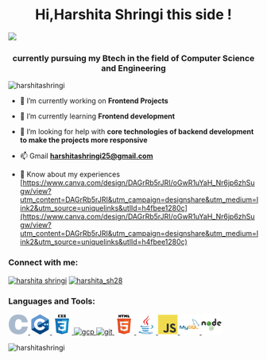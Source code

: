 <h1 align="center">Hi,Harshita Shringi this side !</h1>
<img align="centre" src=https://images.pexels.com/photos/2653362/pexels-photo-2653362.jpeg height="800",width="500">
<h3 align="center">currently pursuing my Btech in the field of Computer Science and Engineering</h3>

<p align="left"> <img src="https://komarev.com/ghpvc/?username=harshitashringi&label=Profile%20views&color=0e75b6&style=flat" alt="harshitashringi" /> </p>

- 🔭 I’m currently working on **Frontend Projects**

- 🌱 I’m currently learning **Frontend development**

- 🤝 I’m looking for help with **core technologies of backend development to make the projects more responsive**

- 📫 Gmail **harshitashringi25@gmail.com**

- 📄 Know about my experiences [https://www.canva.com/design/DAGrRb5rJRI/oGwR1uYaH_Nr6jp6zhSugw/view?utm_content=DAGrRb5rJRI&utm_campaign=designshare&utm_medium=link2&utm_source=uniquelinks&utlId=h4fbee1280c](https://www.canva.com/design/DAGrRb5rJRI/oGwR1uYaH_Nr6jp6zhSugw/view?utm_content=DAGrRb5rJRI&utm_campaign=designshare&utm_medium=link2&utm_source=uniquelinks&utlId=h4fbee1280c)

<h3 align="left">Connect with me:</h3>
<p align="left">
<a href="https://linkedin.com/in/harshita shringi" target="blank"><img align="center" src="https://raw.githubusercontent.com/rahuldkjain/github-profile-readme-generator/master/src/images/icons/Social/linked-in-alt.svg" alt="harshita shringi" height="30" width="40" /></a>
<a href="https://instagram.com/harshita_sh28" target="blank"><img align="center" src="https://raw.githubusercontent.com/rahuldkjain/github-profile-readme-generator/master/src/images/icons/Social/instagram.svg" alt="harshita_sh28" height="30" width="40" /></a>
</p>

<h3 align="left">Languages and Tools:</h3>
<p align="left"> <a href="https://www.cprogramming.com/" target="_blank" rel="noreferrer"> <img src="https://raw.githubusercontent.com/devicons/devicon/master/icons/c/c-original.svg" alt="c" width="40" height="40"/> </a> <a href="https://www.w3schools.com/cpp/" target="_blank" rel="noreferrer"> <img src="https://raw.githubusercontent.com/devicons/devicon/master/icons/cplusplus/cplusplus-original.svg" alt="cplusplus" width="40" height="40"/> </a> <a href="https://www.w3schools.com/css/" target="_blank" rel="noreferrer"> <img src="https://raw.githubusercontent.com/devicons/devicon/master/icons/css3/css3-original-wordmark.svg" alt="css3" width="40" height="40"/> </a> <a href="https://cloud.google.com" target="_blank" rel="noreferrer"> <img src="https://www.vectorlogo.zone/logos/google_cloud/google_cloud-icon.svg" alt="gcp" width="40" height="40"/> </a> <a href="https://git-scm.com/" target="_blank" rel="noreferrer"> <img src="https://www.vectorlogo.zone/logos/git-scm/git-scm-icon.svg" alt="git" width="40" height="40"/> </a> <a href="https://www.w3.org/html/" target="_blank" rel="noreferrer"> <img src="https://raw.githubusercontent.com/devicons/devicon/master/icons/html5/html5-original-wordmark.svg" alt="html5" width="40" height="40"/> </a> <a href="https://www.java.com" target="_blank" rel="noreferrer"> <img src="https://raw.githubusercontent.com/devicons/devicon/master/icons/java/java-original.svg" alt="java" width="40" height="40"/> </a> <a href="https://developer.mozilla.org/en-US/docs/Web/JavaScript" target="_blank" rel="noreferrer"> <img src="https://raw.githubusercontent.com/devicons/devicon/master/icons/javascript/javascript-original.svg" alt="javascript" width="40" height="40"/> </a> <a href="https://www.mysql.com/" target="_blank" rel="noreferrer"> <img src="https://raw.githubusercontent.com/devicons/devicon/master/icons/mysql/mysql-original-wordmark.svg" alt="mysql" width="40" height="40"/> </a> <a href="https://nodejs.org" target="_blank" rel="noreferrer"> <img src="https://raw.githubusercontent.com/devicons/devicon/master/icons/nodejs/nodejs-original-wordmark.svg" alt="nodejs" width="40" height="40"/> </a> </p>

<p><img align="center" src="https://github-readme-stats.vercel.app/api/top-langs?username=harshitashringi&show_icons=true&locale=en&layout=compact" alt="harshitashringi" /></p>

